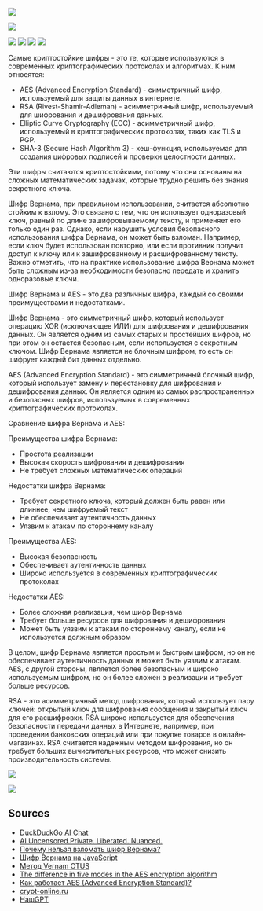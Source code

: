 ![](https://raw.githubusercontent.com/unton3ton/aesAIChat/main/photo_2024-06-09_23-55-46.jpg)


![](https://raw.githubusercontent.com/unton3ton/aesAIChat/main/%D0%A1%D0%BD%D0%B8%D0%BC%D0%BE%D0%BA%20%D1%8D%D0%BA%D1%80%D0%B0%D0%BD%D0%B0_2024-06-15_09-44-51.png)

![](https://raw.githubusercontent.com/unton3ton/aesAIChat/main/%D0%A1%D0%BD%D0%B8%D0%BC%D0%BE%D0%BA%20%D1%8D%D0%BA%D1%80%D0%B0%D0%BD%D0%B0_2024-06-15_09-45-43.png)
![](https://raw.githubusercontent.com/unton3ton/aesAIChat/main/%D0%A1%D0%BD%D0%B8%D0%BC%D0%BE%D0%BA%20%D1%8D%D0%BA%D1%80%D0%B0%D0%BD%D0%B0_2024-06-15_09-46-43.png)
![](https://raw.githubusercontent.com/unton3ton/aesAIChat/main/%D0%A1%D0%BD%D0%B8%D0%BC%D0%BE%D0%BA%20%D1%8D%D0%BA%D1%80%D0%B0%D0%BD%D0%B0_2024-06-15_09-47-10.png)
![](https://raw.githubusercontent.com/unton3ton/aesAIChat/main/%D0%A1%D0%BD%D0%B8%D0%BC%D0%BE%D0%BA%20%D1%8D%D0%BA%D1%80%D0%B0%D0%BD%D0%B0_2024-06-15_09-47-33.png)


Самые криптостойкие шифры - это те, которые используются в современных криптографических протоколах и алгоритмах. К ним относятся:  

* AES (Advanced Encryption Standard) - симметричный шифр, используемый для защиты данных в интернете.  
* RSA (Rivest-Shamir-Adleman) - асимметричный шифр, используемый для шифрования и дешифрования данных.  
* Elliptic Curve Cryptography (ECC) - асимметричный шифр, используемый в криптографических протоколах, таких как TLS и PGP.  
* SHA-3 (Secure Hash Algorithm 3) - хеш-функция, используемая для создания цифровых подписей и проверки целостности данных.  

Эти шифры считаются криптостойкими, потому что они основаны на сложных математических задачах, которые трудно решить без знания секретного ключа.


Шифр Вернама, при правильном использовании, считается абсолютно стойким к взлому. Это связано с тем, что он использует одноразовый ключ, равный по длине зашифровываемому тексту, и применяет его только один раз.
Однако, если нарушить условия безопасного использования шифра Вернама, он может быть взломан. Например, если ключ будет использован повторно, или если противник получит доступ к ключу или к зашифрованному и расшифрованному тексту.
Важно отметить, что на практике использование шифра Вернама может быть сложным из-за необходимости безопасно передать и хранить одноразовые ключи.


Шифр Вернама и AES - это два различных шифра, каждый со своими преимуществами и недостатками.  

Шифр Вернама - это симметричный шифр, который использует операцию XOR (исключающее ИЛИ) для шифрования и дешифрования данных. Он является одним из самых старых и простейших шифров, но при этом он остается безопасным, если используется с секретным ключом. Шифр Вернама является не блочным шифром, то есть он шифрует каждый бит данных отдельно.  

AES (Advanced Encryption Standard) - это симметричный блочный шифр, который использует замену и перестановку для шифрования и дешифрования данных. Он является одним из самых распространенных и безопасных шифров, используемых в современных криптографических протоколах.  

Сравнение шифра Вернама и AES:  

Преимущества шифра Вернама:  

* Простота реализации
* Высокая скорость шифрования и дешифрования
* Не требует сложных математических операций  

Недостатки шифра Вернама:  

* Требует секретного ключа, который должен быть равен или длиннее, чем шифруемый текст
* Не обеспечивает аутентичность данных
* Уязвим к атакам по стороннему каналу

Преимущества AES:  

* Высокая безопасность
* Обеспечивает аутентичность данных
* Широко используется в современных криптографических протоколах

Недостатки AES:  

* Более сложная реализация, чем шифр Вернама
* Требует больше ресурсов для шифрования и дешифрования
* Может быть уязвим к атакам по стороннему каналу, если не используется должным образом  

В целом, шифр Вернама является простым и быстрым шифром, но он не обеспечивает аутентичность данных и может быть уязвим к атакам. AES, с другой стороны, является более безопасным и широко используемым шифром, но он более сложен в реализации и требует больше ресурсов.


RSA - это асимметричный метод шифрования, который использует пару ключей: открытый ключ для шифрования сообщения и закрытый ключ для его расшифровки. RSA широко используется для обеспечения безопасности передачи данных в Интернете, например, при проведении банковских операций или при покупке товаров в онлайн-магазинах. RSA считается надежным методом шифрования, но он требует больших вычислительных ресурсов, что может снизить производительность системы.





![](https://raw.githubusercontent.com/unton3ton/aesAIChat/main/Capture.PNG)

![](https://raw.githubusercontent.com/unton3ton/aesAIChat/main/video_2024-06-15_08-49-30.gif)


## Sources

* [DuckDuckGo AI Chat](https://duckduckgo.com/?q=DuckDuckGo&ia=chat)
* [AI Uncensored.Private. Liberated. Nuanced.](https://www.aiuncensored.info/)
* [Почему нельзя взломать шифр Вернама?](https://thecode.media/vernam/)
* [Шифр Вернама на JavaScript](https://thecode.media/vernam-js/)
* [Метод Vernam OTUS](https://otus.ru/journal/metod-vernam/)
* [The difference in five modes in the AES encryption algorithm](https://www.highgo.ca/2019/08/08/the-difference-in-five-modes-in-the-aes-encryption-algorithm/)
* [Как работает AES (Advanced Encryption Standard)?](https://vc.ru/dev/656195-kak-rabotaet-aes-advanced-encryption-standard-obyasnenie-dlya-gumanitariev-tipa-menya)
* [crypt-online.ru](https://crypt-online.ru/crypts/base64/)
* [НашGPT](https://t.me/NashGPTbot)
